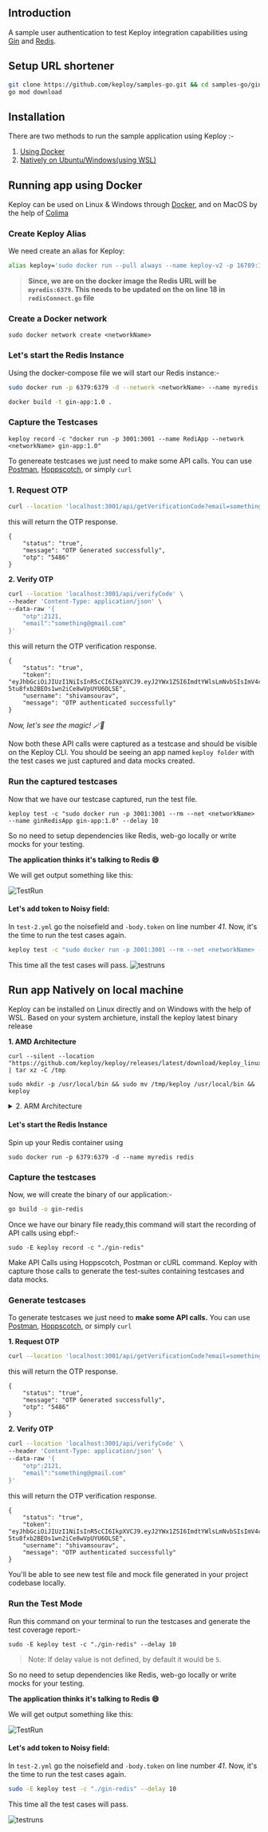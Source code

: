 ## Introduction

A sample user authentication to test Keploy integration capabilities using [Gin](https://gin-gonic.com/) and [Redis](https://redis.io/).

## Setup URL shortener

```bash
git clone https://github.com/keploy/samples-go.git && cd samples-go/gin-redis
go mod download
```

## Installation

There are two methods to run the sample application using Keploy :-

1. [Using Docker](#running-app-using-docker)
2. [Natively on Ubuntu/Windows(using WSL)](#run-app-natively-on-local-machine)

## Running app using Docker

Keploy can be used on Linux & Windows through [Docker](https://docs.docker.com/engine/install/), and on MacOS by the help of [Colima](https://docs.keploy/io/server/macos/installation)


### Create Keploy Alias

We need create an alias for Keploy:
```bash
alias keploy='sudo docker run --pull always --name keploy-v2 -p 16789:16789 --privileged --pid=host -it -v "$(pwd)":/files -v /sys/fs/cgroup:/sys/fs/cgroup -v /sys/kernel/debug:/sys/kernel/debug -v /sys/fs/bpf:/sys/fs/bpf -v /var/run/docker.sock:/var/run/docker.sock -v '"$HOME"'/.keploy-config:/root/.keploy-config -v '"$HOME"'/keploy-config:/root/keploy-config --rm ghcr.io/keploy/keploy'
```

> **Since, we are on the docker image the Redis URL will be `myredis:6379`. This needs to be updated on the on line 18 in `redisConnect.go` file**

### Create a Docker network
```
sudo docker network create <networkName>
```

### Let's start the Redis Instance
Using the docker-compose file we will start our Redis instance:-
```bash
sudo docker run -p 6379:6379 -d --network <networkName> --name myredis redis
```
```bash
docker build -t gin-app:1.0 .
```

### Capture the Testcases

```shell
keploy record -c "docker run -p 3001:3001 --name RediApp --network <networkName> gin-app:1.0"
```

To genereate testcases we just need to make some API calls. You can use [Postman](https://www.postman.com/), [Hoppscotch](https://hoppscotch.io/), or simply `curl`

### 1. Request OTP

```bash
curl --location 'localhost:3001/api/getVerificationCode?email=something@gmail.com&username=shivamsourav'
```

this will return the OTP response. 
```
{
    "status": "true",
    "message": "OTP Generated successfully",
    "otp": "5486"
}
```

**2. Verify OTP**

```bash
curl --location 'localhost:3001/api/verifyCode' \
--header 'Content-Type: application/json' \
--data-raw '{
    "otp":2121,
    "email":"something@gmail.com"
}'
```
this will return the OTP verification response. 
```
{
    "status": "true",
    "token": "eyJhbGciOiJIUzI1NiIsInR5cCI6IkpXVCJ9.eyJ2YWx1ZSI6ImdtYWlsLmNvbSIsImV4cCI6MTY5ODc1ODIyNn0.eVrNACUY93g-5tu8fxb2BEOs1wn2iCe8wVpUYU6OLSE",
    "username": "shivamsourav",
    "message": "OTP authenticated successfully"
}
```

_Now, let's see the magic! 🪄💫_

Now both these API calls were captured as a testcase and should be visible on the Keploy CLI. You should be seeing an app named `keploy folder` with the test cases we just captured and data mocks created.

### Run the captured testcases

Now that we have our testcase captured, run the test file.

```shell
keploy test -c "sudo docker run -p 3001:3001 --rm --net <networkName> --name ginRedisApp gin-app:1.0" --delay 10
```

So no need to setup dependencies like Redis, web-go locally or write mocks for your testing.

**The application thinks it's talking to Redis 😄**

We will get output something like this:

![TestRun](./img/testRunFail.png)

#### Let's add token to Noisy field:

In `test-2.yml` go the noisefield and `-body.token` on line number _41_. Now, it's the time to run the test cases again.

```bash
keploy test -c "sudo docker run -p 3001:3001 --rm --net <networkName> --name ginRedisApp gin-app:1.0" --delay 10
```

This time all the test cases will pass.
![testruns](./img/testRunPass.png?raw=true "Recent testruns")

## Run app Natively on local machine

Keploy can be installed on Linux directly and on Windows with the help of WSL. Based on your system archieture, install the keploy latest binary release

**1. AMD Architecture**

```shell
curl --silent --location "https://github.com/keploy/keploy/releases/latest/download/keploy_linux_amd64.tar.gz" | tar xz -C /tmp

sudo mkdir -p /usr/local/bin && sudo mv /tmp/keploy /usr/local/bin && keploy
```

<details>
<summary> 2. ARM Architecture </summary>

```shell
curl --silent --location "https://github.com/keploy/keploy/releases/latest/download/keploy_linux_arm64.tar.gz" | tar xz -C /tmp

sudo mkdir -p /usr/local/bin && sudo mv /tmp/keploy /usr/local/bin && keploy
```

</details>

#### Let's start the Redis Instance

Spin up your Redis container using

```shell
sudo docker run -p 6379:6379 -d --name myredis redis
```

### Capture the testcases

Now, we will create the binary of our application:-

```zsh
go build -o gin-redis
```

Once we have our binary file ready,this command will start the recording of API calls using ebpf:-

```shell
sudo -E keploy record -c "./gin-redis"
```

Make API Calls using Hoppscotch, Postman or cURL command. Keploy with capture those calls to generate the test-suites containing testcases and data mocks.

### Generate testcases

To generate testcases we just need to **make some API calls.** You can use [Postman](https://www.postman.com/), [Hoppscotch](https://hoppscotch.io/), or simply `curl`

**1. Request OTP**

```bash
curl --location 'localhost:3001/api/getVerificationCode?email=something@gmail.com&username=shivamsourav'
```

this will return the OTP response. 

```
{
    "status": "true",
    "message": "OTP Generated successfully",
    "otp": "5486"
}
```

**2. Verify OTP**

```bash
curl --location 'localhost:3001/api/verifyCode' \
--header 'Content-Type: application/json' \
--data-raw '{
    "otp":2121,
    "email":"something@gmail.com"
}'

```

this will return the OTP verification response. 
```
{
    "status": "true",
    "token": "eyJhbGciOiJIUzI1NiIsInR5cCI6IkpXVCJ9.eyJ2YWx1ZSI6ImdtYWlsLmNvbSIsImV4cCI6MTY5ODc1ODIyNn0.eVrNACUY93g-5tu8fxb2BEOs1wn2iCe8wVpUYU6OLSE",
    "username": "shivamsourav",
    "message": "OTP authenticated successfully"
}
```

You'll be able to see new test file and mock file generated in your project codebase locally.

### Run the Test Mode

Run this command on your terminal to run the testcases and generate the test coverage report:-

```shell
sudo -E keploy test -c "./gin-redis" --delay 10
```

> Note: If delay value is not defined, by default it would be `5`.

So no need to setup dependencies like Redis, web-go locally or write mocks for your testing.

**The application thinks it's talking to Redis 😄**

We will get output something like this:

![TestRun](./img/testRunFail.png)

#### Let's add token to Noisy field:

In `test-2.yml` go the noisefield and `-body.token` on line number _41_. Now, it's the time to run the test cases again.

```bash
sudo -E keploy test -c "./gin-redis" --delay 10
```

This time all the test cases will pass.

![testruns](./img/testRunPass.png?raw=true "Recent testruns")